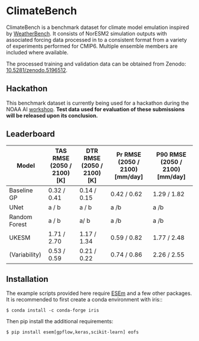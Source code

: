 # ClimateBench

ClimateBench is a benchmark dataset for climate model emulation inspired by [WeatherBench](https://github.com/pangeo-data/WeatherBench). It consists of NorESM2 simulation outputs with associated forcing data processed in to a consistent format from a variety of experiments performed for CMIP6. Multiple ensemble members are included where available. 

The processed training and validation data can be obtained from Zenodo: [10.5281/zenodo.5196512](https://doi.org/10.5281/zenodo.5196512).

## Hackathon

This benchmark dataset is currently being used for a hackathon during the NOAA AI [workshop](https://2021noaaaiworkshop.sched.com). **Test data used for evaluation of these submissions will be released upon its conclusion.**

## Leaderboard

| Model | TAS RMSE (2050 / 2100) [K] | DTR RMSE (2050 / 2100) [K] | Pr RMSE (2050 / 2100) [mm/day] | P90 RMSE (2050 / 2100) [mm/day] | 
|--------------------|----------------------------------|----------------------------|----------------------|------------------|
| Baseline GP | 0.32 / 0.41 | 0.14 / 0.15 | 0.42 / 0.62 | 1.29 / 1.82 |
| UNet | a / b | a / b | a /b | a /b |
| Random Forest | a / b | a/ b | a /b | a /b |
| UKESM | 1.71 / 2.70 | 1.17 / 1.34 | 0.59 / 0.82 | 1.77 / 2.48 |
| (Variability) | 0.53 / 0.59 | 0.21 / 0.22 | 0.74 / 0.86 | 2.26 / 2.55 |


## Installation
The example scripts provided here require [ESEm](https://github.com/duncanwp/ESEm) and a few other packages. It is recommended to first create a conda environment with iris::

    $ conda install -c conda-forge iris

Then pip install the additional requirements:

    $ pip install esem[gpflow,keras,scikit-learn] eofs

